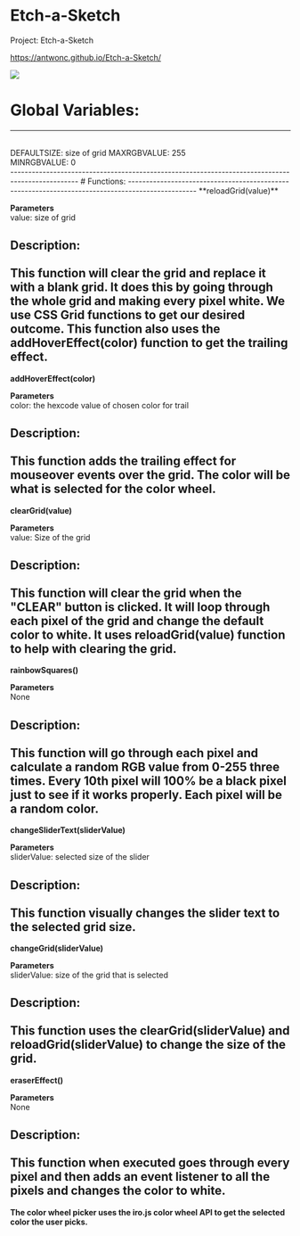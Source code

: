 # Etch-a-Sketch
Project: Etch-a-Sketch

https://antwonc.github.io/Etch-a-Sketch/

![](https://imgur.com/2nkzJva.png)

# Global Variables: 
-------------------------------------------------------------------------------------------------
<br>
DEFAULTSIZE: size of grid  
MAXRGBVALUE: 255<br> 
MINRGBVALUE: 0<br> 
-------------------------------------------------------------------------------------------------
# Functions: 
-------------------------------------------------------------------------------------------------
**reloadGrid(value)**

**Parameters**<br> 
value: size of grid

**Description:**<br>
<br> 
This function will clear the grid and replace it with a blank grid. It does this by going through the whole grid and making every pixel white. We use CSS Grid functions to 
get our desired outcome. This function also uses the **addHoverEffect(color)** function 
to get the trailing effect.
<br>  
-------------------------------------------------------------------------------------------------
**addHoverEffect(color)** 

**Parameters**<br> 
color: the hexcode value of chosen color for trail 

**Description:**<br> 
<br> 
This function adds the trailing effect for mouseover events over the grid. The color will be 
what is selected for the color wheel. 
<br> 
-------------------------------------------------------------------------------------------------
**clearGrid(value)** 

**Parameters**<br> 
value: Size of the grid 

**Description:**<br> 
<br> 
This function will clear the grid when the "CLEAR" button is clicked. It will loop through each pixel of the grid and change the default color to white. It uses **reloadGrid(value)** function to help with clearing the grid. 
<br> 
-------------------------------------------------------------------------------------------------
**rainbowSquares()** 

**Parameters**<br>
None 

**Description:**<br> 
<br> 
This function will go through each pixel and calculate a random RGB value from 0-255 three times. 
Every 10th pixel will 100% be a black pixel just to see if it works properly. Each pixel will be a random color.
<br> 
-------------------------------------------------------------------------------------------------
**changeSliderText(sliderValue)**

**Parameters**<br>
sliderValue: selected size of the slider 

**Description:**<br> 
<br> 
This function visually changes the slider text to the selected grid size. 
<br> 
-------------------------------------------------------------------------------------------------
**changeGrid(sliderValue)** 

**Parameters**<br>
sliderValue: size of the grid that is selected

**Description:**<br> 
<br> 
This function uses the **clearGrid(sliderValue)** and **reloadGrid(sliderValue)** to change the size of the grid.
<br>  
-------------------------------------------------------------------------------------------------
**eraserEffect()** 

**Parameters**<br> 
None

**Description:**<br> 
<br> 
This function when executed goes through every pixel and then adds an event listener to all the 
pixels and changes the color to white. 
<br> 
-------------------------------------------------------------------------------------------------

**The color wheel picker uses the iro.js color wheel API to get the selected color the user picks.** 
